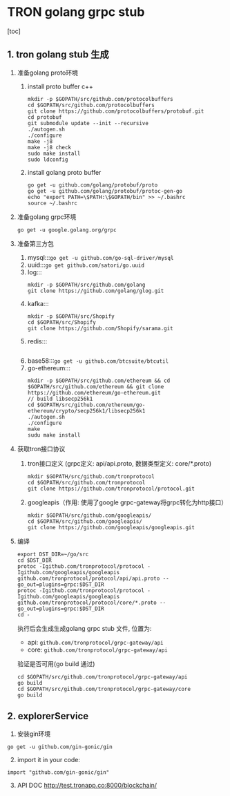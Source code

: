 # TRON golang grpc stub

[toc]

## 1. tron golang stub 生成
1. 准备golang proto环境
    1. install proto buffer c++
        ```shell
        mkdir -p $GOPATH/src/github.com/protocolbuffers
        cd $GOPATH/src/github.com/protocolbuffers
        git clone https://github.com/protocolbuffers/protobuf.git
        cd protobuf
        git submodule update --init --recursive
        ./autogen.sh
        ./configure
        make -j8
        make -j8 check
        sudo make install
        sudo ldconfig
        ```
    2. install golang proto buffer
        ```shell
        go get -u github.com/golang/protobuf/proto
        go get -u github.com/golang/protobuf/protoc-gen-go
        echo "export PATH=\$PATH:\$GOPATH/bin" >> ~/.bashrc
        source ~/.bashrc
        ```
2. 准备golang grpc环境
    ```
    go get -u google.golang.org/grpc
    ```

3. 准备第三方包
    1. mysql:::`go get -u github.com/go-sql-driver/mysql`
    2. uuid:::`go get github.com/satori/go.uuid`
    3. log:::
        ```shell
        mkdir -p $GOPATH/src/github.com/golang
        git clone https://github.com/golang/glog.git
        ```
    4. kafka:::
        ```shell
        mkdir -p $GOPATH/src/Shopify
        cd $GOPATH/src/Shopify
        git clone https://github.com/Shopify/sarama.git
        ```
    5. redis:::
        ```shell
        
        ```
    6. base58:::`go get -u github.com/btcsuite/btcutil`
    7. go-ethereum:::
        ```shell
        mkdir -p $GOPATH/src/github.com/ethereum && cd $GOPATH/src/github.com/ethereum && git clone https://github.com/ethereum/go-ethereum.git
        // build libsecp256k1
        cd $GOPATH/src/github.com/ethereum/go-ethereum/crypto/secp256k1/libsecp256k1
        ./autogen.sh
        ./configure
        make
        sudu make install
        ```

4. 获取tron接口协议
    1. tron接口定义 (grpc定义: api/api.proto, 数据类型定义: core/*.proto)
        ```shell
        mkdir $GOPATH/src/github.com/tronprotocol
        cd $GOPATH/src/github.com/tronprotocol
        git clone https://github.com/tronprotocol/protocol.git
        ```
    2. googleapis（作用: 使用了google grpc-gateway将grpc转化为http接口）
        ```shell
        mkdir $GOPATH/src/github.com/googleapis/
        cd $GOPATH/src/github.com/googleapis/
        git clone https://github.com/googleapis/googleapis.git
        ```
5. 编译
    ```shell
    export DST_DIR=~/go/src
    cd $DST_DIR
    protoc -Igithub.com/tronprotocol/protocol -Igithub.com/googleapis/googleapis github.com/tronprotocol/protocol/api/api.proto --go_out=plugins=grpc:$DST_DIR
    protoc -Igithub.com/tronprotocol/protocol -Igithub.com/googleapis/googleapis github.com/tronprotocol/protocol/core/*.proto --go_out=plugins=grpc:$DST_DIR
    cd -
    ```
    
    执行后会生成生成golang grpc stub 文件, 位置为: 
    + api: `github.com/tronprotocol/grpc-gateway/api`
    + core: `github.com/tronprotocol/grpc-gateway/api`
    
    验证是否可用(go build 通过)
    ```shell
    cd $GOPATH/src/github.com/tronprotocol/grpc-gateway/api
    go build
    cd $GOPATH/src/github.com/tronprotocol/grpc-gateway/core
    go build
    ```

## 2. explorerService
1.  安装gin环境
```
go get -u github.com/gin-gonic/gin
```

2. import it in your code:
```
import "github.com/gin-gonic/gin"
```

3. API DOC
http://test.tronapp.co:8000/blockchain/